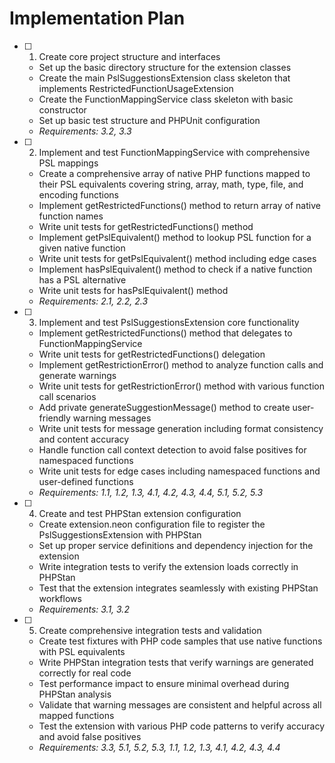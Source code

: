 # Implementation Plan

-   [ ] 1. Create core project structure and interfaces

    -   Set up the basic directory structure for the extension classes
    -   Create the main PslSuggestionsExtension class skeleton that implements RestrictedFunctionUsageExtension
    -   Create the FunctionMappingService class skeleton with basic constructor
    -   Set up basic test structure and PHPUnit configuration
    -   _Requirements: 3.2, 3.3_

-   [ ] 2. Implement and test FunctionMappingService with comprehensive PSL mappings

    -   Create a comprehensive array of native PHP functions mapped to their PSL equivalents covering string, array, math, type, file, and encoding functions
    -   Implement getRestrictedFunctions() method to return array of native function names
    -   Write unit tests for getRestrictedFunctions() method
    -   Implement getPslEquivalent() method to lookup PSL function for a given native function
    -   Write unit tests for getPslEquivalent() method including edge cases
    -   Implement hasPslEquivalent() method to check if a native function has a PSL alternative
    -   Write unit tests for hasPslEquivalent() method
    -   _Requirements: 2.1, 2.2, 2.3_

-   [ ] 3. Implement and test PslSuggestionsExtension core functionality

    -   Implement getRestrictedFunctions() method that delegates to FunctionMappingService
    -   Write unit tests for getRestrictedFunctions() delegation
    -   Implement getRestrictionError() method to analyze function calls and generate warnings
    -   Write unit tests for getRestrictionError() method with various function call scenarios
    -   Add private generateSuggestionMessage() method to create user-friendly warning messages
    -   Write unit tests for message generation including format consistency and content accuracy
    -   Handle function call context detection to avoid false positives for namespaced functions
    -   Write unit tests for edge cases including namespaced functions and user-defined functions
    -   _Requirements: 1.1, 1.2, 1.3, 4.1, 4.2, 4.3, 4.4, 5.1, 5.2, 5.3_

-   [ ] 4. Create and test PHPStan extension configuration

    -   Create extension.neon configuration file to register the PslSuggestionsExtension with PHPStan
    -   Set up proper service definitions and dependency injection for the extension
    -   Write integration tests to verify the extension loads correctly in PHPStan
    -   Test that the extension integrates seamlessly with existing PHPStan workflows
    -   _Requirements: 3.1, 3.2_

-   [ ] 5. Create comprehensive integration tests and validation
    -   Create test fixtures with PHP code samples that use native functions with PSL equivalents
    -   Write PHPStan integration tests that verify warnings are generated correctly for real code
    -   Test performance impact to ensure minimal overhead during PHPStan analysis
    -   Validate that warning messages are consistent and helpful across all mapped functions
    -   Test the extension with various PHP code patterns to verify accuracy and avoid false positives
    -   _Requirements: 3.3, 5.1, 5.2, 5.3, 1.1, 1.2, 1.3, 4.1, 4.2, 4.3, 4.4_
